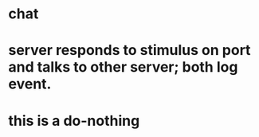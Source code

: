 # chat

# server responds to stimulus on port and talks to other server; both log event.
# this is a do-nothing
